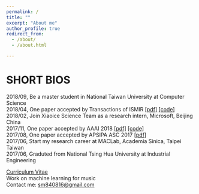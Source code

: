 ```yaml
---
permalink: /
title: ""
excerpt: "About me"
author_profile: true
redirect_from: 
  - /about/
  - /about.html

---
```


SHORT BIOS
=====
2018/09, Be a master student in National Taiwan University at Computer Science <br />
2018/04, One paper accepted by Transactions of ISMIR [\[pdf\]](https://transactions.ismir.net/articles/10.5334/tismir.14/) [\[code\]](https://github.com/remyhuang/pop-music-highlighter) <br />
2018/02, Join Xiaoice Science Team as a research intern, Microsoft, Beijing China <br />
2017/11, One paper accepted by AAAI 2018 [\[pdf\]](https://aaai.org/ocs/index.php/AAAI/AAAI18/paper/view/16174/) [\[code\]](https://github.com/remyhuang/music-puzzle-games) <br />
2017/08, One paper accepted by APSIPA ASC 2017 [\[pdf\]](https://remyhuang.github.io/files/huang17apsipa.pdf) <br />
2017/06, Start my research career at MACLab, Academia Sinica, Taipei Taiwan <br />
2017/06, Graduted from National Tsing Hua University at Industrial Engineering <br />

[Curriculum Vitae](https://remyhuang.github.io/files/huang_cv.pdf) <br />
Work on machine learning for music <br />
Contact me: sm840816@gmail.com
